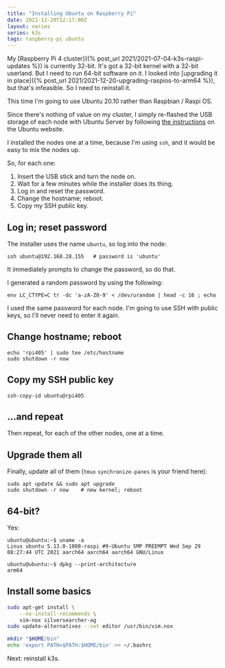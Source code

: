 ```yaml
---
title: "Installing Ubuntu on Raspberry Pi"
date: 2021-12-20T12:17:00Z
layout: series
series: k3s
tags: raspberry-pi ubuntu
---
```


My [Raspberry Pi 4 cluster]({% post_url 2021/2021-07-04-k3s-raspi-updates %}) is currently 32-bit. It's got a 32-bit
kernel with a 32-bit userland. But I need to run 64-bit software on it. I looked into [upgrading it in place]({% post_url 2021/2021-12-20-upgrading-raspios-to-arm64 %}), but that's infeasible. So I need to reinstall it.

This time I'm going to use Ubuntu 20.10 rather than Raspbian / Raspi OS.

Since there's nothing of value on my cluster, I simply re-flashed the USB storage of each node with Ubuntu Server
by following [the instructions](https://ubuntu.com/tutorials/how-to-install-ubuntu-on-your-raspberry-pi#1-overview)
on the Ubuntu website.

I installed the nodes one at a time, because I'm using `ssh`, and it would be easy to mix the nodes up.

So, for each one:

1. Insert the USB stick and turn the node on.
2. Wait for a few minutes while the installer does its thing.
3. Log in and reset the password.
4. Change the hostname; reboot.
5. Copy my SSH public key.

## Log in; reset password

The installer uses the name `ubuntu`, so log into the node:
```
ssh ubuntu@192.168.28.155   # password is 'ubuntu'
```

It immediately prompts to change the password, so do that.

I generated a random password by using the following:

```
env LC_CTYPE=C tr -dc 'a-zA-Z0-9' < /dev/urandom | head -c 16 ; echo
```

I used the same password for each node. I'm going to use SSH with public keys, so I'll never need to enter it again.

## Change hostname; reboot

```
echo 'rpi405' | sudo tee /etc/hostname
sudo shutdown -r now
```

## Copy my SSH public key

```
ssh-copy-id ubuntu@rpi405
```

## ...and repeat

Then repeat, for each of the other nodes, one at a time.

## Upgrade them all

Finally, update all of them (`tmux` `synchronize-panes` is your friend here):

```
sudo apt update && sudo apt upgrade
sudo shutdown -r now    # new kernel; reboot
```

## 64-bit?

Yes:

```
ubuntu@ubuntu:~$ uname -a
Linux ubuntu 5.13.0-1008-raspi #9-Ubuntu SMP PREEMPT Wed Sep 29 08:27:44 UTC 2021 aarch64 aarch64 aarch64 GNU/Linux

ubuntu@ubuntu:~$ dpkg --print-architecture
arm64
```

## Install some basics

```bash
sudo apt-get install \
    --no-install-recommends \
    vim-nox silversearcher-ag
sudo update-alternatives --set editor /usr/bin/vim.nox

mkdir "$HOME/bin"
echo 'export PATH=$PATH:$HOME/bin' >> ~/.bashrc
```

Next: reinstall k3s.

